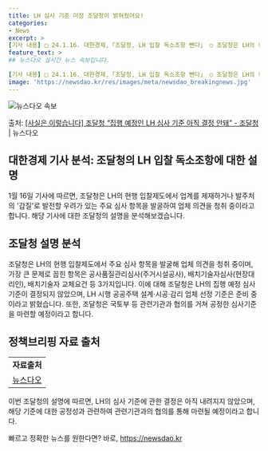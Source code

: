 ```yaml
---
title: LH 심사 기준 미정 조달청이 밝혀줬어요!
categories:
- News
excerpt: >
[기사 내용] □ 24.1.16. 대한경제,「조달청, LH 입찰 독소조항 뺀다」 ○ 조달청은 LH의 현행 입…
feature_text: >
## 뉴스다오 실시간 뉴스 속보입니다.

[기사 내용] □ 24.1.16. 대한경제,「조달청, LH 입찰 독소조항 뺀다」 ○ 조달청은 LH의 현행 입…
image: 'https://newsdao.kr/res/images/meta/newsdao_breakingnews.jpg'
---
```


![뉴스다오 속보](https://newsdao.kr/res/images/meta/newsdao_breakingnews.jpg)

<p>출처: <a href="https://newsdao.kr/3020" rel="dofollow">[사실은 이렇습니다] 조달청 “집행 예정인 LH 심사 기준 아직 결정 안돼” - 조달청</a> | 뉴스다오</p>

<h2 data-ke-size="size26"><b>대한경제 기사 분석: 조달청의 LH 입찰 독소조항에 대한 설명</b></h2>

<p data-ke-size="size16">1월 16일 기사에 따르면, 조달청은 LH의 현행 입찰제도에서 업계를 제재하거나 발주처의 '갑질'로 발전할 우려가 있는 주요 심사 항목을 발굴하여 업체 의견을 청취 중이라고 합니다. 해당 기사에 대한 조달청의 설명을 분석해보겠습니다.</p>

<h2 data-ke-size="size24"><b>조달청 설명 분석</b></h2>

<p data-ke-size="size16">조달청은 LH의 현행 입찰제도에서 주요 심사 항목을 발굴해 업체 의견을 청취 중이며, 가장 큰 문제로 꼽힌 항목은 공사품질관리심사(주거시설공사), 배치기술자심사(현장대리인), 배치기술자 교체요건 등 3가지입니다. 이에 대해 조달청은 LH의 집행 예정 심사 기준이 결정되지 않았으며, LH 시행 공공주택 설계·시공·감리 업체 선정 기준은 준비 중이라고 밝혔습니다. 또한, 조달청은 국토부 등 관련기관과 협의를 거쳐 공정한 심사기준을 마련할 예정이라고 합니다.</p>

<h2 data-ke-size="size24"><b>정책브리핑 자료 출처</b></h2>

<table>
  <tbody>
    <tr>
      <td style="text-align: center; height: 17px;"><b>자료출처</b></td>
    </tr>
    <tr>
      <td style="text-align: center; height: 17px;"><a href="https://newsdao.kr/3020">뉴스다오</a></td>
    </tr>
  </tbody>
</table>

<p data-ke-size="size16">이번 조달청의 설명에 따르면, LH의 심사 기준에 관한 결정은 아직 내려지지 않았으며, 해당 기준에 대한 공정성과 관련하여 관련기관과의 협의를 통해 마련될 예정이라고 합니다.</p>
 

빠르고 정확한 뉴스를 원한다면? 바로, <a href="https://newsdao.kr" rel="dofollow">https://newsdao.kr</a>


    

